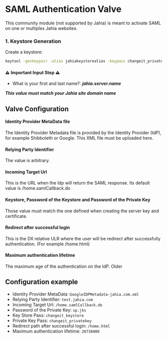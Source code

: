 # SAML Authentication Valve
This community module (not supported by Jahia) is meant to activate SAML on one or multiples Jahia websites.


### 1. Keystore Generation

Create a keystore: 
```sh
keytool -genkeypair -alias jahiakeystorealias -keypass changeit_privatekey -keystore sp.jks -storepass changeit_keystore -keyalg RSA -keysize 2048 -validity 3650
```

#### :warning: Important Input Step :warning:
- What is your first and last name?: ***jahia.server.name***

***This value must match your Jahia site domain name***

## Valve Configuration

#### Identity Provider MetaData file
The Identity Provider Metadata file is provided by the Identity Provider (IdP), for example Shibboleth or Google. This XML file must be uploaded here.

#### Relying Party Identifier
The value is arbitrary.

#### Incoming Target Url
This is the URL when the Idp will return the SAML response. Its default value is /home.samlCallback.do

#### Keystore, Password of the Keystore and Password of the Private Key
Those value must match the one defined when creating the server key and certificate.

#### Redirect after successful login
This is the DX relative ULR where the user will be redirect after successfully authentication. (For example /home.html)

#### Maximum authentication lifetime
The maximum age of the authentication on the IdP. Older 

## Configuration example

- Identity Provider MetaData :`GoogleIDPMetadata-jahia.com.xml`
- Relying Party Identifier: `test.jahia.com`
- Incoming Target Url: `/home.samlCallback.do`
- Password of the Private Key: `sp.jks`
- Key Store Pass: `changeit_keystore`
- Private Key Pass: `changeit_privatekey`
- Redirect path after successful login: `/home.html`
- Maximum authentication lifetime: `20736000`
